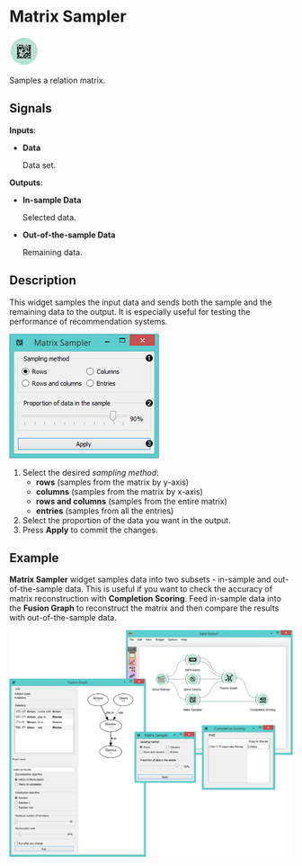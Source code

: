 Matrix Sampler
==============

![Matrix Sampler icon](icons/matrix-sampler.png)

Samples a relation matrix.

Signals
-------

**Inputs**:

- **Data**

  Data set.

**Outputs**:

- **In-sample Data**

  Selected data.
  
- **Out-of-the-sample Data**

  Remaining data.

Description
-----------

This widget samples the input data and sends both the sample and the remaining
data to the output. It is especially useful for testing the performance of recommendation
systems.

![Matrix Sampler widget](images/MatrixSampler-stamped.png)

1. Select the desired *sampling method*:
   - **rows** (samples from the matrix by y-axis)
   - **columns** (samples from the matrix by x-axis)
   - **rows and columns** (samples from the entire matrix)
   - **entries** (samples from all the entries)
2. Select the proportion of the data you want in the output.
3. Press **Apply** to commit the changes.

Example
-------

**Matrix Sampler** widget samples data into two subsets - in-sample and
out-of-the-sample data. This is useful if you want to check the accuracy
of matrix reconstruction with **Completion Scoring**. Feed in-sample data
into the **Fusion Graph** to reconstruct the matrix and then compare
the results with out-of-the-sample data.

<img src="images/MatrixSampler-Example2.png" alt="image" width="600">
